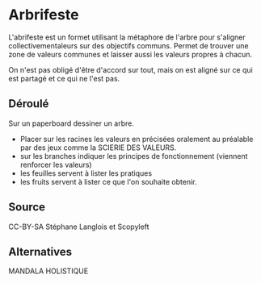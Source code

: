 <!--

---
title: Arbrifeste 
description: L'abrifeste est un formet utilisant la métaphore de l'arbre pour s'aligner collectivementaleurs  sur des objectifs communs. Permet de trouver une zone de valeurs communes et laisser aussi les valeurs propres à chacun.
image_url: 
licence: CC-BY-SA
---

-->

# Arbrifeste

L'abrifeste est un formet utilisant la métaphore de l'arbre pour s'aligner collectivementaleurs  sur des objectifs communs. Permet de trouver une zone de valeurs communes et laisser aussi les valeurs propres à chacun.

On n'est pas obligé d'être d'accord sur tout, mais on est aligné sur ce qui est partagé et ce qui ne l'est pas.

## Déroulé

Sur un paperboard dessiner un arbre.

- Placer sur les racines les valeurs en précisées oralement au préalable par des jeux comme la SCIERIE DES VALEURS.
- sur les branches indiquer les principes de fonctionnement (viennent renforcer les valeurs)
- les feuilles servent à lister les pratiques 
- les fruits servent à lister ce que l'on souhaite obtenir.

## Source

CC-BY-SA Stéphane Langlois et Scopyleft

## Alternatives

MANDALA HOLISTIQUE

